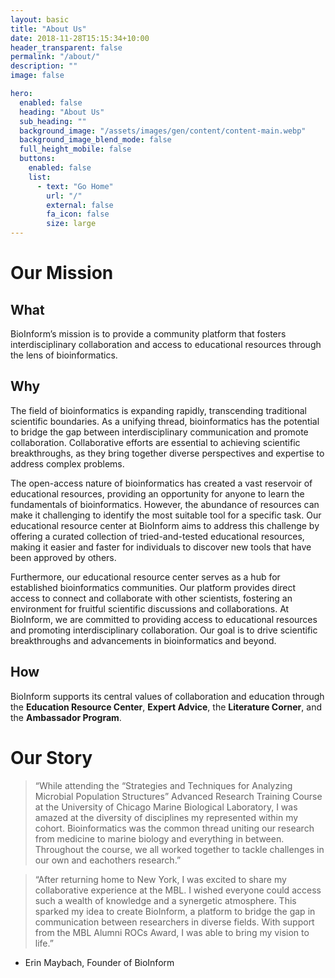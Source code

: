 ```yaml
---
layout: basic
title: "About Us"
date: 2018-11-28T15:15:34+10:00
header_transparent: false
permalink: "/about/"
description: ""
image: false

hero:
  enabled: false
  heading: "About Us"
  sub_heading: ""
  background_image: "/assets/images/gen/content/content-main.webp"
  background_image_blend_mode: false
  full_height_mobile: false
  buttons:
    enabled: false
    list:
      - text: "Go Home"
        url: "/"
        external: false
        fa_icon: false
        size: large
---
```


# Our Mission

## What

BioInform’s mission is to provide a community platform that fosters interdisciplinary collaboration and access to educational resources through the lens of bioinformatics.  

## Why

The field of bioinformatics is expanding rapidly, transcending traditional scientific boundaries. As a unifying thread, bioinformatics has the potential to bridge the gap between interdisciplinary communication and promote collaboration. Collaborative efforts are essential to achieving scientific breakthroughs, as they bring together diverse perspectives and expertise to address complex problems.

The open-access nature of bioinformatics has created a vast reservoir of educational resources, providing an opportunity for anyone to learn the fundamentals of bioinformatics. However, the abundance of resources can make it challenging to identify the most suitable tool for a specific task. Our educational resource center at BioInform aims to address this challenge by offering a curated collection of tried-and-tested educational resources, making it easier and faster for individuals to discover new tools that have been approved by others.

Furthermore, our educational resource center serves as a hub for established bioinformatics communities. Our platform provides direct access to connect and collaborate with other scientists, fostering an environment for fruitful scientific discussions and collaborations. At BioInform, we are committed to providing access to educational resources and promoting interdisciplinary collaboration. Our goal is to drive scientific breakthroughs and advancements in bioinformatics and beyond.

## How

BioInform supports its central values of collaboration and education through the **Education Resource Center**, **Expert Advice**, the **Literature Corner**, and the **Ambassador Program**.

# Our Story

> “While attending the “Strategies and Techniques for Analyzing Microbial Population Structures” Advanced Research Training Course at the University of Chicago Marine Biological Laboratory, I was amazed at the diversity of disciplines my represented within my cohort. Bioinformatics was the common thread uniting our research from medicine to marine biology and everything in between. Throughout the course, we all worked together to tackle challenges in our own and eachothers research.”

>“After returning home to New York, I was excited to share my collaborative experience at the MBL. I wished everyone could access such a wealth of knowledge and a synergetic atmosphere. This sparked my idea to create BioInform, a platform to bridge the gap in communication between researchers in diverse fields. With support from the MBL Alumni ROCs Award, I was able to bring my vision to life.”

- Erin Maybach, Founder of BioInform

